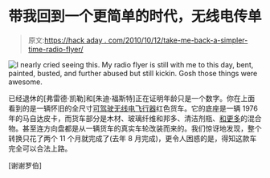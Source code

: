 # 带我回到一个更简单的时代，无线电传单

> 原文:[https://hack aday . com/2010/10/12/take-me-back-a-simpler-time-radio-flyer/](https://hackaday.com/2010/10/12/take-me-back-to-a-simpler-time-radio-flyer/)

![](../Images/408b57f98fcc48c654bcb9c1da353b59.png "I nearly cried seeing this. My radio flyer is still with me to this day, bent, painted, busted, and further abused but still kickin. Gosh those things were awesome.")

已经退休的[弗雷德·凯勒]和[朱迪·福斯特]正在证明年龄只是一个数字。你在上面看到的是一辆怀旧的全尺寸[可驾驶无线电飞行器](http://www.ktuu.com/news/ktuu-radio-flyer-car-092910,0,1784245.story)红色货车。它的底座是一辆 1976 年的马自达皮卡，而货车部分是木材、玻璃纤维和邦多、清洁剂瓶、[和更多](http://www.geekologie.com/2010/09/truck_turned_into_giant_drivea.php)的混合物。甚至连方向盘都是从一辆货车的真实车轮改装而来的。我们惊讶地发现，整个转换只花了两个 11 个月就完成了(去年 8 月完成)，更令人困惑的是，得知这款车完全可以合法上路。

[谢谢罗伯]